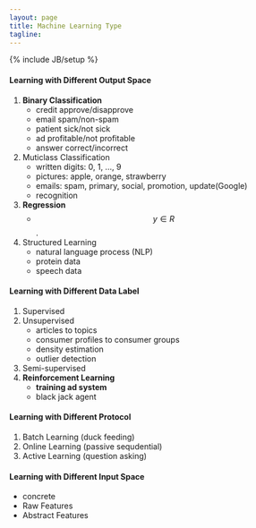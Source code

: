 ```yaml
---
layout: page
title: Machine Learning Type
tagline: 
---
```

{% include JB/setup %}

#### Learning with Different Output Space
1. **Binary Classification**
    - credit approve/disapprove
    - email spam/non-spam
    - patient sick/not sick
    - ad profitable/not profitable
    - answer correct/incorrect
2. Muticlass Classification
    - written digits: 0, 1, ..., 9
    - pictures: apple, orange, strawberry
    - emails: spam, primary, social, promotion, update(Google)
    - recognition
3. **Regression**
    - $$ y \in R$$.
4. Structured Learning
    - natural language process (NLP)
    - protein data
    - speech data

#### Learning with Different Data Label
1. Supervised
2. Unsupervised
    - articles to topics
    - consumer profiles to consumer groups
    - density estimation
    - outlier detection
3. Semi-supervised
4. **Reinforcement Learning**
    - **training ad system**
    - black jack agent

#### Learning with Different Protocol
1. Batch Learning (duck feeding)
2. Online Learning (passive sequdential)
3. Active Learning (question asking)

#### Learning with Different Input Space
- concrete
- Raw Features
- Abstract Features
